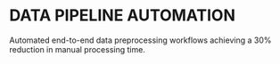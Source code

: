 # DATA PIPELINE AUTOMATION

Automated end-to-end data preprocessing workflows achieving a 30% reduction in manual processing time.
